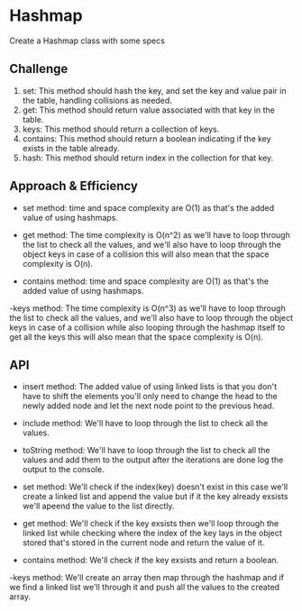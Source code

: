 # Hashmap

Create a Hashmap class with some specs

## Challenge

1. set: This method should hash the key, and set the key and value pair in the table, handling collisions as needed.
2. get: This method should return value associated with that key in the table.
3. keys: This method should return a collection of keys.
4. contains: This method should return a boolean indicating if the key exists in the table already.
5. hash: This method should return index in the collection for that key.

## Approach & Efficiency

- set method: time and space complexity are O(1) as that's the added value of using hashmaps.

- get method: The time complexity is O(n^2) as we'll have to loop through the list to check all the values, and we'll also have to loop through the object keys in case of a collision this will also mean that the space complexity is O(n).

- contains method: time and space complexity are O(1) as that's the added value of using hashmaps.

-keys method: The time complexity is O(n^3) as we'll have to loop through the list to check all the values, and we'll also have to loop through the object keys in case of a collision while also looping through the hashmap itself to get all the keys this will also mean that the space complexity is O(n).

## API

- insert method: The added value of using linked lists is that you don't have to shift the elements you'll only need to change the head to the newly added node and let the next node point to the previous head.

- include method: We'll have to loop through the list to check all the values.

- toString method: We'll have to loop through the list to check all the values and add them to the output after the iterations are done log the output to the console.

- set method: We'll check if the index(key) doesn't exist in this case we'll create a linked list and append the value but if it the key already exsists we'll apeend the value to the list directly.

- get method: We'll check if the key exsists then we'll loop through the linked list while checking where the index of the key lays in the object stored that's stored in the current node and return the value of it.

- contains method: We'll check if the key exsists and return a boolean.

-keys method: We'll create an array then map through the hashmap and if we find a linked list we'll through it and push all the values to the created array.
